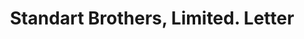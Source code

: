---
doi: 10.7916/D8JT12F9
date_other: '1905'
date_other_textual: '1905'
form: correspondence
genre:
- Letters (correspondence)
name:
- Standart Brothers, Limited
object_in_context_url: https://biggert.cul.columbia.edu/items/view/ave_biggert_00621
subject_hierarchical_geographic:
- Detroit, Michigan, United States
subject_name:
- Standart Brothers, Limited
title: Standart Brothers, Limited. Letter
sort_title: Standart Brothers, Limited. Letter
call_number: ave_biggert_00621
coordinates:
- 42.331388888888895,-83.04583333333333
pid: ave_biggert_00621
identifiers: ave_biggert_00621
thumbnail: https://derivativo-3.library.columbia.edu/iiif/2/ldpd:343632/full/!256,256/0/native.jpg
permalink: /biggert/ave_biggert_00621/
layout: iiif-image-page
---